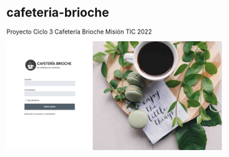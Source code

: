 # cafeteria-brioche
Proyecto Ciclo 3 Cafetería Brioche Misión TIC 2022


![screenshot-login](.assets/screenshot-login.jpg)